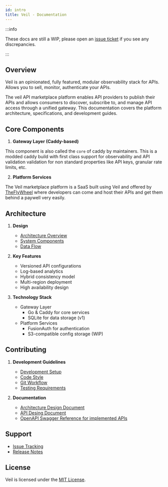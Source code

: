 ```yaml
---
id: intro
title: Veil - Documentation
---
```


:::info

These docs are still a WIP, please open an [issue ticket](https://github.com/try-veil/veil/issues) if you see any discrepancies.

:::


## Overview

Veil is an opinionated, fully featured, modular observability stack for APIs. Allows you to sell, monitor, authenticate your APIs.

The veil API marketplace platform enables API providers to publish their APIs and allows consumers to discover, subscribe to, and manage API access through a unified gateway. This documentation covers the platform architecture, specifications, and development guides.

## Core Components

1. **Gateway Layer (Caddy-based)**

This component is also called the `core` of caddy by maintainers. This is a modded caddy build with first class support for observability and API validation validation for non standard properties like API keys, granular rate limits, etc.

2. **Platform Services**

The Veil marketplace platform is a SaaS built using Veil and offered by [TheFlyWheel](https://theflywheel.in) where developers can come and host their APIs and get them behind a paywell very easily.


## Architecture

1. **Design**

   - [Architecture Overview](./contribution/architecture/readme.md)
   - [System Components](./contribution/architecture/arch.mmd)
   - [Data Flow](./contribution/architecture/seq-dig/usage.sequence.mmd)

2. **Key Features**

   - Versioned API configurations
   - Log-based analytics
   - Hybrid consistency model
   - Multi-region deployment
   - High availability design

3. **Technology Stack**

   - Gateway Layer
      - Go & Caddy for core services
      - SQLite for data storage (v1)
   - Platform Services
      - FusionAuth for authentication 
      - S3-compatible config storage (WIP)

## Contributing

1. **Development Guidelines**

   - [Development Setup](./contribution/setup.md)
   - [Code Style](./contribution/style.md)
   - [Git Workflow](./contribution/git.md)
   - [Testing Requirements](./contribution/testing.md)

2. **Documentation**

   - [Architecture Design Document](./contribution/architecture/readme.md)
   - [API Desing Document](./api/readme.md)
   - [OpenAPI Swagger Reference for implemented APIs](./swagger/veil-core-openapi-reference.info.mdx)


## Support

- [Issue Tracking](https://github.com/try-veil/veil/issues)
- [Release Notes](https://github.com/try-veil/veil/releases)

## License

Veil is licensed under the [MIT License](https://github.com/try-veil/veil?tab=MIT-1-ov-file#readme). 